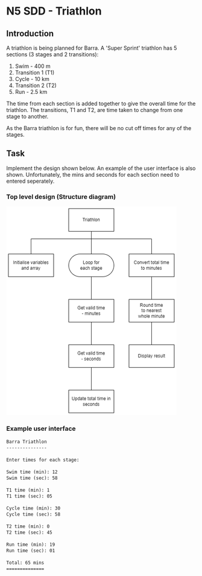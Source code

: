 # N5 SDD - Triathlon


## Introduction

A triathlon is being planned for Barra. A 'Super Sprint' triathlon has 5 sections (3 stages and 2 transitions):

1. Swim - 400 m
2. Transition 1 (T1)
3. Cycle - 10 km
4. Transition 2 (T2)
5. Run - 2.5 km

The time from each section is added together to give the overall time for the triathlon.  The transitions, T1 and T2, are time taken to change from one stage to another.

As the Barra triathlon is for fun, there will be no cut off times for any of the stages.  


## Task

Implement the design shown below.  An example of the user interface is also shown.  Unfortunately, the mins and seconds for each section need to entered seperately.


### Top level design (Structure diagram)

  ![Structure diagram](assets/sd.png)


### Example user interface

```
Barra Triathlon
---------------

Enter times for each stage:

Swim time (min): 12
Swim time (sec): 58

T1 time (min): 1
T1 time (sec): 05

Cycle time (min): 30
Cycle time (sec): 58

T2 time (min): 0
T2 time (sec): 45

Run time (min): 19
Run time (sec): 01

Total: 65 mins
==============
```
